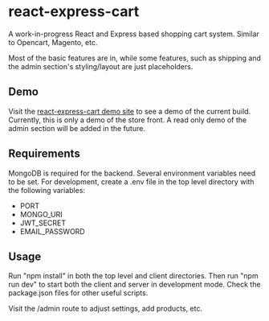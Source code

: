 # react-express-cart

A work-in-progress React and Express based shopping cart system. Similar to Opencart, Magento, etc.

Most of the basic features are in, while some features, such as shipping and the admin section's styling/layout are just placeholders.

## Demo

Visit the [react-express-cart demo site](https://cart.adamrisberg.com) to see a demo of the current build. Currently, this is only a demo of the store front. A read only demo of the admin section will be added in the future.

## Requirements

MongoDB is required for the backend.
Several environment variables need to be set. For development, create a .env file in the top level directory with the following variables:

- PORT
- MONGO_URI
- JWT_SECRET
- EMAIL_PASSWORD

## Usage

Run "npm install" in both the top level and client directories. Then run "npm run dev" to start both the client and server in development mode. Check the package.json files for other useful scripts.

Visit the /admin route to adjust settings, add products, etc.
